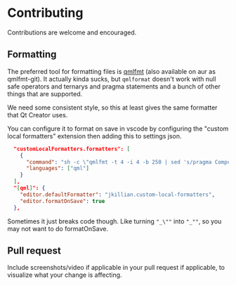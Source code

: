# Contributing

Contributions are welcome and encouraged.

## Formatting

The preferred tool for formatting files is [qmlfmt](https://github.com/jesperhh/qmlfmt) (also available on aur as qmlfmt-git). It actually kinda sucks, but `qmlformat` doesn't work with null safe operators and ternarys and pragma statements and a bunch of other things that are supported.

We need some consistent style, so this at least gives the same formatter that Qt Creator uses.

You can configure it to format on save in vscode by configuring the "custom local formatters" extension then adding this to settings json.

```json
  "customLocalFormatters.formatters": [
    {
      "command": "sh -c \"qmlfmt -t 4 -i 4 -b 250 | sed 's/pragma ComponentBehavior$/pragma ComponentBehavior: Bound/g'\"",
      "languages": ["qml"]
    }
  ],
  "[qml]": {
    "editor.defaultFormatter": "jkillian.custom-local-formatters",
    "editor.formatOnSave": true
  },
```

Sometimes it just breaks code though. Like turning `"_\""` into `"_""`, so you may not want to do formatOnSave.

## Pull request

Include screenshots/video if applicable in your pull request if applicable, to visualize what your change is affecting.
